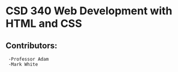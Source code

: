 # CSD 340 Web Development with HTML and CSS
## Contributors:
     -Professor Adam
     -Mark White 
    
